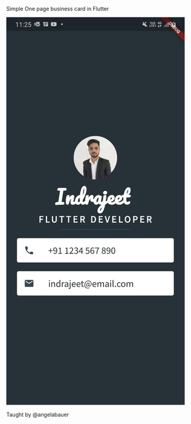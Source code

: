 Simple One page business card in Flutter

<img src="https://github.com/ismaan1998/my_card_app/blob/master/screenshot.jpeg">

Taught by @angelabauer